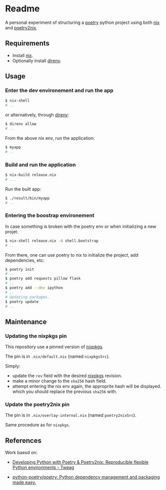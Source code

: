 Readme
======

A personal experiment of structuring a [poetry] python project using both [nix] and [poetry2nix].

[poetry]: https://python-poetry.org/
[nix]: https://nixos.org/guides/install-nix.html
[poetry2nix]: https://github.com/nix-community/poetry2nix


## Requirements

 -  Install [nix].
 -  Optionally install [direnv].

[direnv]: https://direnv.net/

## Usage

### Enter the dev environement and run the app

```bash
$ nix-shell
# ..
```

or alternatively, through [direnv]:

```bash
$ direnv allow
# ..
```

From the above nix env, run the application:

```bash
$ myapp
# ..
```


### Build and run the application

```bash
$ nix-build release.nix
# ...
```

Run the built app:

```bash
$ ./result/bin/myapp
# ..
```

### Entering the boostrap environement

In case something is broken with the poetry env or when initializing
a new projet:

```bash
$ nix-shell release.nix -A shell.bootstrap
# ..
```

From there, one can use poetry to nix to initialize the project, add dependencies,
etc:

```bash
$ poetry init
# ..
$ poetry add requests pillow flask
# ..
$ poetry add --dev ipython
# ..
# Updating packages.
$ poetry update
# ..
```


## Maintenance

### Updating the nixpkgs pin

This repository use a pinned version of [nixpkgs].

The pin is in `.nix/default.nix` (named `nixpkgsSrc`).

Simply:

 -  update the `rev` field with the desired [nixpkgs] revision.
 -  make a minor change to the `sha256` hash field.
 -  attempt entering the nix env again, the approprite hash will be displayed.
    which you should replace the previous `sha256` with.


[nixpkgs]: https://github.com/NixOS/nixpkgs


### Update the poetry2nix pin

The pin is in `.nix/overlay-internal.nix` (named `poetry2nixSrc`).

Same procedure as for `nixpkgs`.


## References

Work baesd on:

 -  [Developing Python with Poetry & Poetry2nix: Reproducible flexible Python environments - Tweag](https://www.tweag.io/blog/2020-08-12-poetry2nix/)

 -  [python-poetry/poetry: Python dependency management and packaging made easy.](https://github.com/python-poetry/poetry#dependency-resolution)

